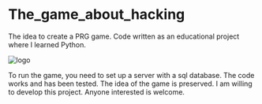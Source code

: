# The_game_about_hacking
The idea to create a PRG game. Code written as an educational project where I learned Python.

![logo](https://user-images.githubusercontent.com/87774666/229096824-16b02dce-dcf5-45a4-85ac-0ba83ab14f5d.png)


To run the game, you need to set up a server with a sql database. The code works and has been tested. The idea of the game is preserved. I am willing to develop this project. Anyone interested is welcome.
